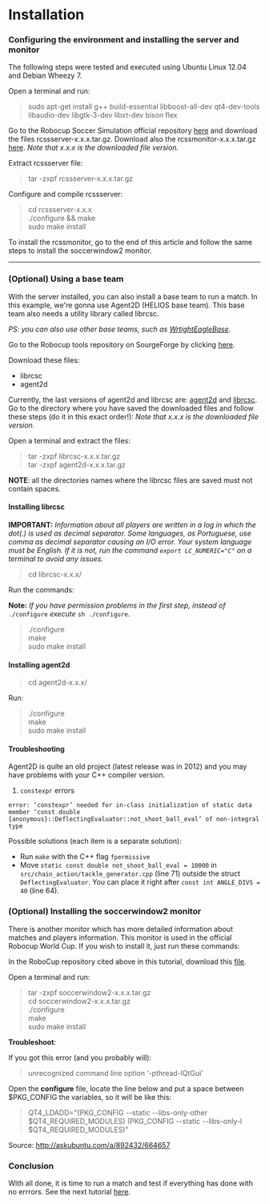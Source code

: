 # Installation

### Configuring the environment and installing the server and monitor

The following steps were tested and executed using Ubuntu Linux 12.04 and Debian Wheezy 7.

Open a terminal and run:

> sudo apt-get install g++ build-essential libboost-all-dev qt4-dev-tools libaudio-dev libgtk-3-dev libxt-dev bison flex

Go to the Robocup Soccer Simulation official repository [here](https://github.com/rcsoccersim/rcssserver/releases) and download the files rcssserver-x.x.x.tar.gz. Download also the rcssmonitor-x.x.x.tar.gz [here](https://github.com/rcsoccersim/rcssmonitor/releases).
_Note that x.x.x is the downloaded file version._

Extract rcssserver file:
> tar -zxpf rcssserver-x.x.x.tar.gz

Configure and compile rcssserver:
> cd rcssserver-x.x.x  
> ./configure && make  
> sudo make install

To install the rcssmonitor, go to the end of this article and follow the same steps to install the soccerwindow2 monitor.

____________________________________________________________________________________

### (Optional) Using a base team 

With the server installed, you can also install a base team to run a match. In this example, we're gonna use Agent2D (HELIOS base team).
This base team also needs a utility library called librcsc.

_PS: you can also use other base teams, such as [WrtightEagleBase](https://github.com/wrighteagle2d/wrighteaglebase)._

Go to the Robocup tools repository on SourgeForge by clicking [here](http://en.sourceforge.jp/projects/rctools/releases/).

Download these files:
- librcsc
- agent2d

Currently, the last versions of agent2d and librcsc are: [agent2d](https://osdn.net/projects/rctools/releases/55186) and [librcsc](https://osdn.net/projects/rctools/releases/p3777). Go to the directory where you have saved the downloaded files and follow these steps (do it in this exact order!):  _Note that x.x.x is the downloaded file version._

Open a terminal and extract the files:

> tar -zxpf librcsc-x.x.x.tar.gz  
> tar -zxpf agent2d-x.x.x.tar.gz

**NOTE**: all the directories names where the librcsc files are saved must not contain spaces.

#### Installing librcsc

**IMPORTANT:** _Information about all players are written in a log in which the dot(.) is used as decimal separator. Some languages,  as Portuguese, use comma as decimal separator causing an I/O error. 
Your system language must be English. If it is not, run the command `export LC_NUMERIC="C"` on a terminal to avoid any issues._

> cd librcsc-x.x.x/

Run the commands:

**Note:** _If you have permission problems in the first step, instead of_ `./configure` _execute_ `sh ./configure`.

> ./configure  
> make  
> sudo make install

#### Installing agent2d

> cd agent2d-x.x.x/

Run: 

> ./configure  
> make  
> sudo make install

#### Troubleshooting

Agent2D is quite an old project (latest release was in 2012) and you may have problems with your C++ compiler version.

1. `constexpr` errors

`error: ‘constexpr’ needed for in-class initialization of static data member ‘const double {anonymous}::DeflectingEvaluator::not_shoot_ball_eval’ of non-integral type`

Possible solutions (each item is a separate solution):
- Run `make` with the C++ flag `fpermissive`
- Move `static const double not_shoot_ball_eval = 10000` in `src/chain_action/tackle_generator.cpp` (line 71) outside the struct `DeflectingEvaluator`. You can place it right after `const int ANGLE_DIVS = 40` (line 64).

### (Optional) Installing the soccerwindow2 monitor

There is another monitor which has more detailed information about matches and players information. This monitor is used in the official Robocup World Cup. If you wish to install it, just run these commands:

In the RoboCup repository cited above in this tutorial, download this [file](https://osdn.net/projects/rctools/releases/p4886).

Open a terminal and run:

> tar -zxpf soccerwindow2-x.x.x.tar.gz  
> cd soccerwindow2-x.x.x.tar.gz   
> ./configure  
> make  
> sudo make install

**Troubleshoot**:

If you got this error (and you probably will):

> unrecognized command line option ‘-pthread-lQtGui’

Open the **configure** file, locate the line below and put a space between $PKG_CONFIG the variables, so it will be like this:

> QT4_LDADD="$($PKG_CONFIG --static --libs-only-other $QT4_REQUIRED_MODULES) $($PKG_CONFIG --static --libs-only-l $QT4_REQUIRED_MODULES)"

Source: http://askubuntu.com/a/892432/664657

### Conclusion

With all done, it is time to run a match and test if everything has done with no errrors. 
See the next tutorial [here](https://github.com/herodrigues/robocup2d-tutorial/blob/master/sections/running-a-match-with-agent2d.md).
